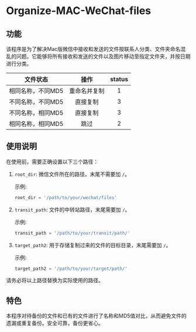 # Organize-MAC-WeChat-files

## 功能

该程序是为了解决Mac版微信中接收和发送的文件按联系人分类、文件夹命名混乱的问题。它能够将所有接收和发送的文件以及图片移动至指定文件夹，并按日期进行分类。

| 文件状态 | 操作 | status |
|:------------:|:-------:|:---------:|
| 相同名称，不同MD5 | 重命名并复制 | 1 |
| 不同名称，不同MD5 | 直接复制 | 3 |
| 不同名称，相同MD5 | 直接复制 | 3 |
| 相同名称，相同MD5 | 跳过 | 2 |

## 使用说明

在使用前，需要正确设置以下三个路径：

1. `root_dir`: 微信文件所在的路径，末尾不需要加 `/`。

    示例: 
    ```python
    root_dir = '/path/to/your/wechat/files'
    ```

2. `transit_path`: 文件的中转站路径，末尾需要加 `/`。

    示例:
    ```python
    transit_path = '/path/to/your/transit/path/'
    ```

3. `target_path2`: 用于存储复制过来的文件的目标目录，末尾需要加 `/`。

    示例:
    ```python
    target_path2 = '/path/to/your/target/path/'
    ```
请务必将以上路径替换为实际使用的路径。

## 特色

本程序对待备份的文件和已有的文件进行了名称和MD5值对比，从而避免文件的遗漏或重复备份。安全可靠，备份更省心。
